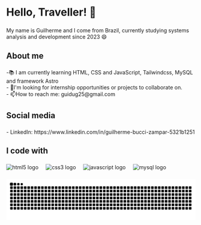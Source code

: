 <h1 align="left">Hello, Traveller! 👋</h1>

###

<p align="left">My name is Guilherme and I come from Brazil, currently studying systems analysis and development since 2023 😄</p>

###

<h2 align="left">About me</h2>

###

<p align="left">-📚 I am currently learning HTML, CSS and JavaScript, Tailwindcss, MySQL and framework Astro                     <br>- 💼I'm looking for internship opportunities or projects to collaborate on. <br>- 📫How to reach me: guidug25@gmail.com</p>

###

<h2 align="left">Social media</h2>

###

<p align="left">- LinkedIn: https://www.linkedin.com/in/guilherme-bucci-zampar-5321b1251</p>

###

<h2 align="left">I code with</h2>

###

<div align="left">
  <img src="https://cdn.jsdelivr.net/gh/devicons/devicon/icons/html5/html5-original.svg" height="40" alt="html5 logo"  />
  <img width="12" />
  <img src="https://cdn.jsdelivr.net/gh/devicons/devicon/icons/css3/css3-original.svg" height="40" alt="css3 logo"  />
  <img width="12" />
  <img src="https://cdn.jsdelivr.net/gh/devicons/devicon/icons/javascript/javascript-original.svg" height="40" alt="javascript logo"  />
  <img width="12" />
  <img src="https://cdn.jsdelivr.net/gh/devicons/devicon/icons/mysql/mysql-original.svg" height="40" alt="mysql logo"  />
</div>

###

<img src="https://raw.githubusercontent.com/Gui-Z07/Gui-Z07/output/snake.svg" alt="Snake animation" />

###
